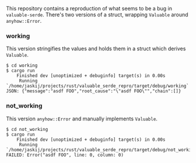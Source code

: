 This repository contains a reproduction of what seems to be a bug in `valuable-serde`.
There's two versions of a struct, wrapping `Valuable` around `anyhow::Error`.


### working

This version stringifies the values and holds them in a struct which derives `Valuable`.

```shell
$ cd working
$ cargo run
    Finished dev [unoptimized + debuginfo] target(s) in 0.00s
     Running `/home/jaskij/projects/rust/valuable_serde_repro/target/debug/working`
JSON: {"message":"asdf FOO","root_cause":"\"asdf FOO\"","chain":[]}
```

### not_working

This version `anyhow::Error` and manually implements `Valuable`.

```shell
$ cd not_working
$ cargo run
    Finished dev [unoptimized + debuginfo] target(s) in 0.00s
     Running `/home/jaskij/projects/rust/valuable_serde_repro/target/debug/not_working`
FAILED: Error("asdf FOO", line: 0, column: 0)
```
